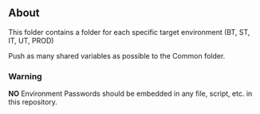 ## About ##

This folder contains a folder for each specific target environment (BT, ST, IT, UT, PROD)

Push as many shared variables as possible to the Common folder. 

### Warning ###

**NO** Environment Passwords should be embedded in any file, script, etc. in this repository.
